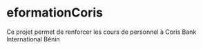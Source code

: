 # eformationCoris
Ce projet permet de renforcer les cours de personnel à Coris Bank International Bénin
